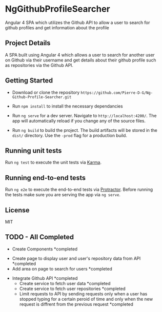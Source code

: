 # NgGithubProfileSearcher
Angular 4 SPA which utilizes the Github API to allow a user to search for github profiles and get information about the profile

## Project Details

A SPA built using Angular 4 which allows a user to search for another user on Github via their username and get details about their github profile such as repositories via the Github API.


## Getting Started

* Download or clone the repository `https://github.com/Pierre-D-G/Ng-Github-Profile-Searcher.git`

* Run `npm install` to install the necessary dependancies

* Run `ng serve` for a dev server. Navigate to `http://localhost:4200/`. The app will          automatically reload if you change any of the source files.

* Run `ng build` to build the project. The build artifacts will be stored in the `dist/`       directory. Use the `-prod` flag for a production build.

## Running unit tests

Run `ng test` to execute the unit tests via [Karma](https://karma-runner.github.io).

## Running end-to-end tests

Run `ng e2e` to execute the end-to-end tests via [Protractor](http://www.protractortest.org/).
Before running the tests make sure you are serving the app via `ng serve`.

## License
MIT

## TODO - All Completed

* Create Components *completed

 - Create page to display user and user's repository data from API *completed
 - Add area on page to search for users *completed

* Integrate Github API *completed
  - Create service to fetch user data *completed
  - Create service to fetch user repositories *completed
  - Limit requests to API  by sending requests only when a user has stopped typing for a                 certain peroid of time and only when the new request is diffrent from the previous request           *completed

